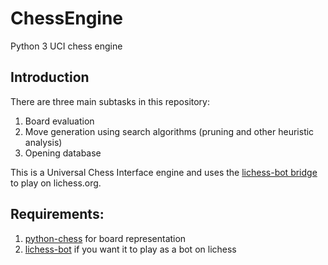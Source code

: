# ChessEngine
Python 3 UCI chess engine

## Introduction
There are three main subtasks in this repository:
1. Board evaluation
2. Move generation using search algorithms (pruning and other heuristic analysis)
3. Opening database

This is a Universal Chess Interface engine and uses the [lichess-bot bridge](https://github.com/careless25/lichess-bot) to play on lichess.org.

## Requirements:
1. [python-chess](https://github.com/niklasf/python-chess) for board representation
2. [lichess-bot](https://github.com/careless25/lichess-bot) if you want it to play as a bot on lichess
